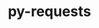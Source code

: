 ---
title: "py-requests"
layout: cache
categories: [package, develop-2023-06-04]
meta: {"versions": ["2.28.2"], "compilers": ["gcc@=11.1.0", "gcc@=11.3.0", "gcc@=7.3.1"], "oss": ["amzn2", "ubuntu20.04", "ubuntu22.04"], "platforms": ["linux"], "targets": ["aarch64", "neoverse_n1", "ppc64le", "x86_64_v3"], "stacks": ["aws-isc", "aws-isc-aarch64", "data-vis-sdk", "e4s", "e4s-power", "ml-linux-x86_64-cpu", "ml-linux-x86_64-cuda", "ml-linux-x86_64-rocm", "root"], "num_specs": 17, "num_specs_by_stack": {"root": 17, "aws-isc-aarch64": 2, "aws-isc": 1, "e4s-power": 4, "e4s": 4, "data-vis-sdk": 4, "ml-linux-x86_64-cpu": 2, "ml-linux-x86_64-rocm": 2, "ml-linux-x86_64-cuda": 2}}
spec_details: [{"hash": "7uevab5gxe3qocn34m673udtlpw7jwpq", "compiler": "gcc@=7.3.1", "versions": ["2.28.2"], "os": "amzn2", "platform": "linux", "target": "aarch64", "variants": ["build_system=python_pip", "~socks"], "stacks": ["root", "aws-isc-aarch64"], "size": "-", "tarball": "https://binaries.spack.io/develop-2023-06-04/build_cache/linux-amzn2-aarch64/gcc-7.3.1/py-requests-2.28.2/linux-amzn2-aarch64-gcc-7.3.1-py-requests-2.28.2-7uevab5gxe3qocn34m673udtlpw7jwpq.spack"}, {"hash": "bzay7wvhrxqt4rrcs7kw5kjok4israjg", "compiler": "gcc@=7.3.1", "versions": ["2.28.2"], "os": "amzn2", "platform": "linux", "target": "neoverse_n1", "variants": ["build_system=python_pip", "~socks"], "stacks": ["root", "aws-isc-aarch64"], "size": "-", "tarball": "https://binaries.spack.io/develop-2023-06-04/build_cache/linux-amzn2-neoverse_n1/gcc-7.3.1/py-requests-2.28.2/linux-amzn2-neoverse_n1-gcc-7.3.1-py-requests-2.28.2-bzay7wvhrxqt4rrcs7kw5kjok4israjg.spack"}, {"hash": "jrkfwxkfmppdkrjz6bxfd5g6jfpfnckw", "compiler": "gcc@=7.3.1", "versions": ["2.28.2"], "os": "amzn2", "platform": "linux", "target": "x86_64_v3", "variants": ["build_system=python_pip", "~socks"], "stacks": ["aws-isc", "root"], "size": "-", "tarball": "https://binaries.spack.io/develop-2023-06-04/build_cache/linux-amzn2-x86_64_v3/gcc-7.3.1/py-requests-2.28.2/linux-amzn2-x86_64_v3-gcc-7.3.1-py-requests-2.28.2-jrkfwxkfmppdkrjz6bxfd5g6jfpfnckw.spack"}, {"hash": "wxfowfuhqz4etpm577z2bqwqlpcdicav", "compiler": "gcc@=11.1.0", "versions": ["2.28.2"], "os": "ubuntu20.04", "platform": "linux", "target": "ppc64le", "variants": ["build_system=python_pip", "~socks"], "stacks": ["e4s-power", "root"], "size": "-", "tarball": "https://binaries.spack.io/develop-2023-06-04/build_cache/linux-ubuntu20.04-ppc64le/gcc-11.1.0/py-requests-2.28.2/linux-ubuntu20.04-ppc64le-gcc-11.1.0-py-requests-2.28.2-wxfowfuhqz4etpm577z2bqwqlpcdicav.spack"}, {"hash": "6ldjspfjgikkekttthzottpibjn6jyuy", "compiler": "gcc@=11.1.0", "versions": ["2.28.2"], "os": "ubuntu20.04", "platform": "linux", "target": "ppc64le", "variants": ["build_system=python_pip", "~socks"], "stacks": ["e4s-power", "root"], "size": "-", "tarball": "https://binaries.spack.io/develop-2023-06-04/build_cache/linux-ubuntu20.04-ppc64le/gcc-11.1.0/py-requests-2.28.2/linux-ubuntu20.04-ppc64le-gcc-11.1.0-py-requests-2.28.2-6ldjspfjgikkekttthzottpibjn6jyuy.spack"}, {"hash": "47ihpmov6l4kcijvjswew3zbfuzcympg", "compiler": "gcc@=11.1.0", "versions": ["2.28.2"], "os": "ubuntu20.04", "platform": "linux", "target": "ppc64le", "variants": ["build_system=python_pip", "~socks"], "stacks": ["e4s-power", "root"], "size": "-", "tarball": "https://binaries.spack.io/develop-2023-06-04/build_cache/linux-ubuntu20.04-ppc64le/gcc-11.1.0/py-requests-2.28.2/linux-ubuntu20.04-ppc64le-gcc-11.1.0-py-requests-2.28.2-47ihpmov6l4kcijvjswew3zbfuzcympg.spack"}, {"hash": "agwj6qgqazkq5ydfbm2bh6ft234qln5a", "compiler": "gcc@=11.1.0", "versions": ["2.28.2"], "os": "ubuntu20.04", "platform": "linux", "target": "ppc64le", "variants": ["build_system=python_pip", "~socks"], "stacks": ["e4s-power", "root"], "size": "-", "tarball": "https://binaries.spack.io/develop-2023-06-04/build_cache/linux-ubuntu20.04-ppc64le/gcc-11.1.0/py-requests-2.28.2/linux-ubuntu20.04-ppc64le-gcc-11.1.0-py-requests-2.28.2-agwj6qgqazkq5ydfbm2bh6ft234qln5a.spack"}, {"hash": "5cj3hcxbapgmkzussyg5aqht5nf4ro2v", "compiler": "gcc@=11.1.0", "versions": ["2.28.2"], "os": "ubuntu20.04", "platform": "linux", "target": "x86_64_v3", "variants": ["build_system=python_pip", "~socks"], "stacks": ["root", "e4s"], "size": "-", "tarball": "https://binaries.spack.io/develop-2023-06-04/build_cache/linux-ubuntu20.04-x86_64_v3/gcc-11.1.0/py-requests-2.28.2/linux-ubuntu20.04-x86_64_v3-gcc-11.1.0-py-requests-2.28.2-5cj3hcxbapgmkzussyg5aqht5nf4ro2v.spack"}, {"hash": "42ide4tke6ep6tuzyiofmvhzvxgpoowr", "compiler": "gcc@=11.1.0", "versions": ["2.28.2"], "os": "ubuntu20.04", "platform": "linux", "target": "x86_64_v3", "variants": ["build_system=python_pip", "~socks"], "stacks": ["root", "data-vis-sdk"], "size": "-", "tarball": "https://binaries.spack.io/develop-2023-06-04/build_cache/linux-ubuntu20.04-x86_64_v3/gcc-11.1.0/py-requests-2.28.2/linux-ubuntu20.04-x86_64_v3-gcc-11.1.0-py-requests-2.28.2-42ide4tke6ep6tuzyiofmvhzvxgpoowr.spack"}, {"hash": "czugyylvjfaej6i4gobmeyvodjzdgos4", "compiler": "gcc@=11.1.0", "versions": ["2.28.2"], "os": "ubuntu20.04", "platform": "linux", "target": "x86_64_v3", "variants": ["build_system=python_pip", "~socks"], "stacks": ["root", "data-vis-sdk"], "size": "-", "tarball": "https://binaries.spack.io/develop-2023-06-04/build_cache/linux-ubuntu20.04-x86_64_v3/gcc-11.1.0/py-requests-2.28.2/linux-ubuntu20.04-x86_64_v3-gcc-11.1.0-py-requests-2.28.2-czugyylvjfaej6i4gobmeyvodjzdgos4.spack"}, {"hash": "x65yvdv7oyse77oe2kqmxuk6zsx2qgbm", "compiler": "gcc@=11.1.0", "versions": ["2.28.2"], "os": "ubuntu20.04", "platform": "linux", "target": "x86_64_v3", "variants": ["build_system=python_pip", "~socks"], "stacks": ["root", "data-vis-sdk"], "size": "-", "tarball": "https://binaries.spack.io/develop-2023-06-04/build_cache/linux-ubuntu20.04-x86_64_v3/gcc-11.1.0/py-requests-2.28.2/linux-ubuntu20.04-x86_64_v3-gcc-11.1.0-py-requests-2.28.2-x65yvdv7oyse77oe2kqmxuk6zsx2qgbm.spack"}, {"hash": "lj7gus7tvhctoxuk7hybtxmpeazpkhja", "compiler": "gcc@=11.1.0", "versions": ["2.28.2"], "os": "ubuntu20.04", "platform": "linux", "target": "x86_64_v3", "variants": ["build_system=python_pip", "~socks"], "stacks": ["root", "e4s"], "size": "-", "tarball": "https://binaries.spack.io/develop-2023-06-04/build_cache/linux-ubuntu20.04-x86_64_v3/gcc-11.1.0/py-requests-2.28.2/linux-ubuntu20.04-x86_64_v3-gcc-11.1.0-py-requests-2.28.2-lj7gus7tvhctoxuk7hybtxmpeazpkhja.spack"}, {"hash": "q252tlhc7puv6qpaa6c7na4ffgubsx2f", "compiler": "gcc@=11.1.0", "versions": ["2.28.2"], "os": "ubuntu20.04", "platform": "linux", "target": "x86_64_v3", "variants": ["build_system=python_pip", "~socks"], "stacks": ["root", "data-vis-sdk"], "size": "-", "tarball": "https://binaries.spack.io/develop-2023-06-04/build_cache/linux-ubuntu20.04-x86_64_v3/gcc-11.1.0/py-requests-2.28.2/linux-ubuntu20.04-x86_64_v3-gcc-11.1.0-py-requests-2.28.2-q252tlhc7puv6qpaa6c7na4ffgubsx2f.spack"}, {"hash": "eklpidpj57uwuwslaiyssmj6b6yonvdu", "compiler": "gcc@=11.1.0", "versions": ["2.28.2"], "os": "ubuntu20.04", "platform": "linux", "target": "x86_64_v3", "variants": ["build_system=python_pip", "~socks"], "stacks": ["root", "e4s"], "size": "-", "tarball": "https://binaries.spack.io/develop-2023-06-04/build_cache/linux-ubuntu20.04-x86_64_v3/gcc-11.1.0/py-requests-2.28.2/linux-ubuntu20.04-x86_64_v3-gcc-11.1.0-py-requests-2.28.2-eklpidpj57uwuwslaiyssmj6b6yonvdu.spack"}, {"hash": "muv5yvh7zdrzw3ffodc27pssu6jvicpd", "compiler": "gcc@=11.1.0", "versions": ["2.28.2"], "os": "ubuntu20.04", "platform": "linux", "target": "x86_64_v3", "variants": ["build_system=python_pip", "~socks"], "stacks": ["root", "e4s"], "size": "-", "tarball": "https://binaries.spack.io/develop-2023-06-04/build_cache/linux-ubuntu20.04-x86_64_v3/gcc-11.1.0/py-requests-2.28.2/linux-ubuntu20.04-x86_64_v3-gcc-11.1.0-py-requests-2.28.2-muv5yvh7zdrzw3ffodc27pssu6jvicpd.spack"}, {"hash": "u6hu3biqqutbdqsopwhiyb2qmaegpi4r", "compiler": "gcc@=11.3.0", "versions": ["2.28.2"], "os": "ubuntu22.04", "platform": "linux", "target": "x86_64_v3", "variants": ["build_system=python_pip", "~socks"], "stacks": ["ml-linux-x86_64-cpu", "ml-linux-x86_64-rocm", "root", "ml-linux-x86_64-cuda"], "size": "-", "tarball": "https://binaries.spack.io/develop-2023-06-04/build_cache/linux-ubuntu22.04-x86_64_v3/gcc-11.3.0/py-requests-2.28.2/linux-ubuntu22.04-x86_64_v3-gcc-11.3.0-py-requests-2.28.2-u6hu3biqqutbdqsopwhiyb2qmaegpi4r.spack"}, {"hash": "ol2ulmvwsjspygvxawcixnz6omfs6cwa", "compiler": "gcc@=11.3.0", "versions": ["2.28.2"], "os": "ubuntu22.04", "platform": "linux", "target": "x86_64_v3", "variants": ["build_system=python_pip", "~socks"], "stacks": ["ml-linux-x86_64-cpu", "ml-linux-x86_64-rocm", "root", "ml-linux-x86_64-cuda"], "size": "-", "tarball": "https://binaries.spack.io/develop-2023-06-04/build_cache/linux-ubuntu22.04-x86_64_v3/gcc-11.3.0/py-requests-2.28.2/linux-ubuntu22.04-x86_64_v3-gcc-11.3.0-py-requests-2.28.2-ol2ulmvwsjspygvxawcixnz6omfs6cwa.spack"}]
---